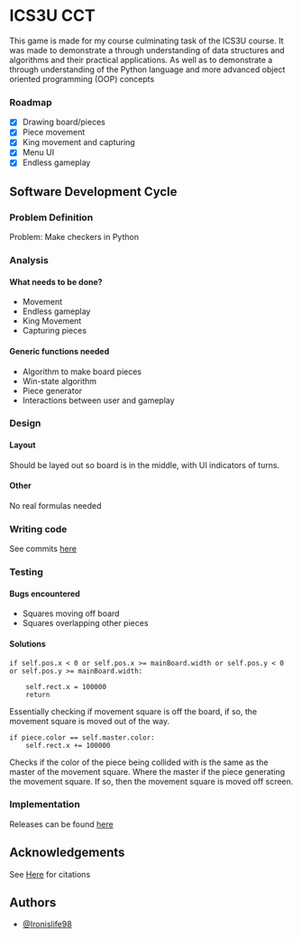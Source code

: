 
# ICS3U CCT

This game is made for my course culminating task of the ICS3U course. It was made to demonstrate a through understanding of data structures and algorithms and their practical applications. As well as to demonstrate a through understanding of the Python language and more advanced object oriented programming (OOP) concepts


### Roadmap


- [x] Drawing board/pieces
- [x] Piece movement
- [x] King movement and capturing
- [x] Menu UI
- [x] Endless gameplay

## Software Development Cycle

### Problem Definition
Problem: Make checkers in Python

### Analysis
#### What needs to be done?
- Movement
- Endless gameplay
- King Movement
- Capturing pieces

#### Generic functions needed
- Algorithm to make board pieces
- Win-state algorithm
- Piece generator
- Interactions  between user and gameplay

### Design
#### Layout
Should be layed out so board is in the middle, with UI indicators of turns. 

#### Other
No real formulas needed

### Writing code
See commits [here](https://github.com/Ironislife98/ICS3U-CCT/commits/main)

### Testing
#### Bugs encountered
- Squares moving off board
- Squares overlapping other pieces

#### Solutions
```
if self.pos.x < 0 or self.pos.x >= mainBoard.width or self.pos.y < 0 or self.pos.y >= mainBoard.width:

    self.rect.x = 100000
    return 
```
Essentially checking if movement square is off the board, if so, the movement square is moved out of the way.

```
if piece.color == self.master.color:
    self.rect.x += 100000
```
Checks if the color of the piece being collided with is the same as the master of the movement square. Where the master if the piece generating the movement square. If so, then the movement square is moved off screen.

### Implementation
Releases can be found [here](https://github.com/Ironislife98/ICS3U-CCT/releases)
## Acknowledgements
See [Here](https://docs.google.com/document/d/1RqiBmbadei_6bYUjA1werJNm_PFnq0WH54d84ZVi_D8/edit?usp=sharing) for citations




## Authors

- [@Ironislife98](https://www.github.com/Ironislife98)

